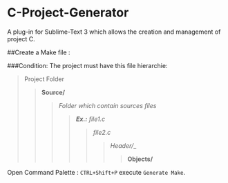 C-Project-Generator
===================

A plug-in for Sublime-Text 3 which allows the creation and management of project C.

##Create a Make file :

###Condition:
The project must have this file hierarchie:

> Project Folder 
>> __Source/__ 
>>> _Folder which contain sources files_
>>>> ___Ex.:__ file1.c_
>>>>>  _file2.c_
>>>>>> _Header/__
>>>>>>> __Objects/__

Open  Command Palette : `CTRL+Shift+P` execute `Generate Make`.

